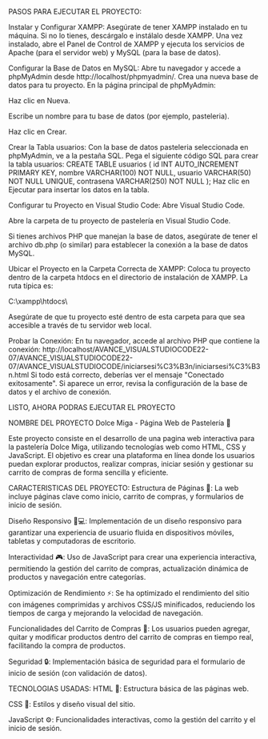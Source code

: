 PASOS PARA EJECUTAR EL PROYECTO:

Instalar y Configurar XAMPP: Asegúrate de tener XAMPP instalado en tu máquina. Si no lo tienes, descárgalo e instálalo desde XAMPP.
Una vez instalado, abre el Panel de Control de XAMPP y ejecuta los servicios de Apache (para el servidor web) y MySQL (para la base de datos).

Configurar la Base de Datos en MySQL: Abre tu navegador y accede a phpMyAdmin desde http://localhost/phpmyadmin/.
Crea una nueva base de datos para tu proyecto. En la página principal de phpMyAdmin:

Haz clic en Nueva.

Escribe un nombre para tu base de datos (por ejemplo, pasteleria).

Haz clic en Crear.

Crear la Tabla usuarios: Con la base de datos pasteleria seleccionada en phpMyAdmin, ve a la pestaña SQL.
Pega el siguiente código SQL para crear la tabla usuarios: CREATE TABLE usuarios ( id INT AUTO_INCREMENT PRIMARY KEY, nombre VARCHAR(100) NOT NULL, usuario VARCHAR(50) NOT NULL UNIQUE, contrasena VARCHAR(250) NOT NULL ); Haz clic en Ejecutar para insertar los datos en la tabla.

Configurar tu Proyecto en Visual Studio Code: Abre Visual Studio Code.

Abre la carpeta de tu proyecto de pastelería en Visual Studio Code.

Si tienes archivos PHP que manejan la base de datos, asegúrate de tener el archivo db.php (o similar) para establecer la conexión a la base de datos MySQL.

Ubicar el Proyecto en la Carpeta Correcta de XAMPP: Coloca tu proyecto dentro de la carpeta htdocs en el directorio de instalación de XAMPP. La ruta típica es:

C:\xampp\htdocs\

Asegúrate de que tu proyecto esté dentro de esta carpeta para que sea accesible a través de tu servidor web local.

Probar la Conexión: En tu navegador, accede al archivo PHP que contiene la conexión: http://localhost/AVANCE_VISUALSTUDIOCODE22-07/AVANCE_VISUALSTUDIOCODE22-07/AVANCE_VISUALSTUDIOCODE/iniciarsesi%C3%B3n/iniciarsesi%C3%B3n.html Si todo está correcto, deberías ver el mensaje "Conectado exitosamente". Si aparece un error, revisa la configuración de la base de datos y el archivo de conexión.

LISTO, AHORA PODRAS EJECUTAR EL PROYECTO

NOMBRE DEL PROYECTO Dolce Miga - Página Web de Pastelería 🍰

Este proyecto consiste en el desarrollo de una pagina web interactiva para la pastelería Dolce Miga, utilizando tecnologías web como HTML, CSS y JavaScript. El objetivo es crear una plataforma en línea donde los usuarios puedan explorar productos, realizar compras, iniciar sesión y gestionar su carrito de compras de forma sencilla y eficiente.

CARACTERISTICAS DEL PROYECTO: Estructura de Páginas 📄: La web incluye páginas clave como inicio, carrito de compras, y formularios de inicio de sesión.

Diseño Responsivo 📱💻: Implementación de un diseño responsivo para garantizar una experiencia de usuario fluida en dispositivos móviles, tabletas y computadoras de escritorio.

Interactividad 🎮: Uso de JavaScript para crear una experiencia interactiva, permitiendo la gestión del carrito de compras, actualización dinámica de productos y navegación entre categorías.

Optimización de Rendimiento ⚡: Se ha optimizado el rendimiento del sitio con imágenes comprimidas y archivos CSS/JS minificados, reduciendo los tiempos de carga y mejorando la velocidad de navegación.

Funcionalidades del Carrito de Compras 🛒: Los usuarios pueden agregar, quitar y modificar productos dentro del carrito de compras en tiempo real, facilitando la compra de productos.

Seguridad 🔒: Implementación básica de seguridad para el formulario de inicio de sesión (con validación de datos).

TECNOLOGIAS USADAS: HTML 📑: Estructura básica de las páginas web.

CSS 🎨: Estilos y diseño visual del sitio.

JavaScript ⚙️: Funcionalidades interactivas, como la gestión del carrito y el inicio de sesión.
